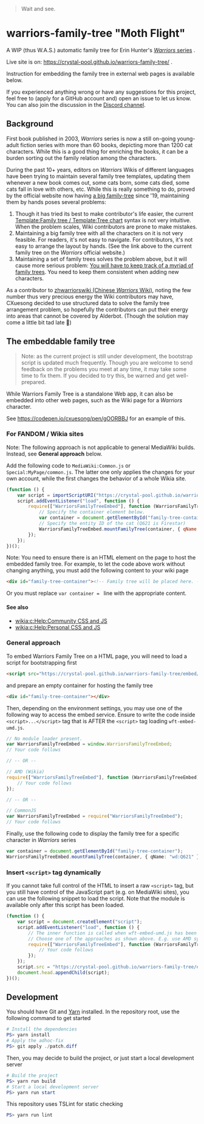 > Wait and see.

# warriors-family-tree "Moth Flight"

A WIP (thus W.A.S.) automatic family tree for Erin Hunter's [*Warriors* series]( https://en.wikipedia.org/wiki/Warriors_(novel_series) ) .

Live site is on:  https://crystal-pool.github.io/warriors-family-tree/ .

Instruction for embedding the family tree in external web pages is available below.

If you experienced anything wrong or have any suggestions for this project, feel free to (apply for a GitHub account and) open an issue to let us know. You can also join the discussion in the [Discord channel](https://discord.gg/bx4Pw9j).

## Background

First book published in 2003, *Warriors* series is now a still on-going young-adult fiction series with more than 60 books, depicting more than 1200 cat characters. While this is a good thing for enriching the books, it can be a burden sorting out the family relation among the characters.

During the past 10+ years, editors on *Warriors* Wikis of different languages have been trying to maintain several family tree templates, updating them whenever a new book comes out, some cats born, some cats died, some cats fall in love with others, etc. While this is really something to do, proved by the official website now having [a big family-tree]( https://warriorcats.com/clans-cats/family-tree) since '19, maintaining them by hands poses several problems:

1. Though it has tried its best to make contributor's life easier, the current [Template:Family tree / Template:Tree chart]( https://en.wikipedia.org/wiki/Template:Tree_chart ) syntax is not very intuitive. When the problem scales, Wiki contributors are prone to make mistakes.
2. Maintaining a big family tree with all the characters on it is not very feasible. For readers, it's not easy to navigate. For contributors, it's not easy to arrange the layout by hands. (See the link above to the current family tree on the *Warriors* official website.)
3. Maintaining a set of family trees solves the problem above, but it will cause more serious problem: [You will have to keep track of a myriad of family trees]( https://warriors.fandom.com/wiki/Category:Family_Tree_Templates ). You need to keep them consistent when adding new characters.

As a contributor to [zhwarriorswiki (Chinese *Warriors* Wiki)](https://warriors.huijiwiki.com/), noting the few number thus very precious energy the Wiki contributors may have, CXuesong decided to use structured data to solve the family tree arrangement problem, so hopefully the contributors can put their energy into areas that cannot be covered by Alderbot. (Though the solution may come a little bit tad late :new_moon_with_face:) 

## The embeddable family tree

> Note: as the current project is still under development, the bootstrap script is updated much frequently. Though you are welcome to send feedback on the problems you meet at any time, it may take some time to fix them. If you decided to try this, be warned and get well-prepared.

While Warriors Family Tree is a standalone Web app, it can also be embedded into other web pages, such as the Wiki page for a *Warriors* character.

See https://codepen.io/cxuesong/pen/gOORBBJ for an example of this.

### For FANDOM / Wikia sites

Note: The following approach is not applicable to general MediaWiki builds. Instead, see **General approach** below.

Add the following code to `MediaWiki:Common.js` or `Special:MyPage/common.js`. The latter one only applies the changes for your own account, while the first changes the behavior of a whole Wikia site.

```javascript
(function () {
    var script = importScriptURI("https://crystal-pool.github.io/warriors-family-tree/embed/wft-embed-umd.js");
    script.addEventListener("load", function () {
        require(["WarriorsFamilyTreeEmbed"], function (WarriorsFamilyTreeEmbed) {
            // Specify the container element below.
            var container = document.getElementById("family-tree-container");
            // Specify the entity ID of the cat (Q621 is Firestar)
            WarriorsFamilyTreeEmbed.mountFamilyTree(container, { qName: "wd:Q621" })
        });
    });
})();
```

Note: You need to ensure there is an HTML element on the page to host the embedded family tree. For example, to let the code above work without changing anything, you must add the following content to your wiki page

```html
<div id="family-tree-container"><!-- Family tree will be placed here. --></div>
```

Or you must replace `var container = ` line with the appropriate content.

#### See also

* [wikia:c:Help:Community CSS and JS](https://community.fandom.com/wiki/Help:Community_CSS_and_JS)
* [wikia:c:Help:Personal CSS and JS](https://community.fandom.com/wiki/Help:Personal_CSS_and_JS)

### General approach

To embed Warriors Family Tree on a HTML page, you will need to load a script for bootstrapping first

```html
<script src="https://crystal-pool.github.io/warriors-family-tree/embed/wft-embed-umd.js"></script>
```

and prepare an empty container for hosting the family tree

```html
<div id="family-tree-container"></div>
```

Then, depending on the environment settings, you may use one of the following way to access the embed service. Ensure to write the code inside `<script>...</script>` tag that is AFTER the `<script>` tag loading `wft-embed-umd.js`.

```typescript
// No module loader present.
var WarriorsFamilyTreeEmbed = window.WarriorsFamilyTreeEmbed;
// Your code follows

// -- OR --

// AMD (Wikia)
require(["WarriorsFamilyTreeEmbed"], function (WarriorsFamilyTreeEmbed) {
    // Your code follows
});

// -- OR --

// CommonJS
var WarriorsFamilyTreeEmbed = require("WarriorsFamilyTreeEmbed");
// Your code follows
```

Finally, use the following code to display the family tree for a specific character in *Warriors* series

```typescript
var container = document.getElementById("family-tree-container");
WarriorsFamilyTreeEmbed.mountFamilyTree(container, { qName: "wd:Q621" })
```

### Insert `<script>` tag dynamically

If you cannot take full control of the HTML to insert a raw `<script>` tag, but you still have control of the JavaScript part (e.g. on MediaWiki sites), you can use the following snippet to load the script. Note that the module is available only after this script has been loaded.

```typescript
(function () {
    var script = document.createElement("script");
    script.addEventListener("load", function () {
        // The inner function is called when wft-embed-umd.js has been loaded.
        // Choose one of the approaches as shown above. E.g. use AMD syntax:
        require(["WarriorsFamilyTreeEmbed"], function (WarriorsFamilyTreeEmbed) {
            // Your code follows
        });
    });
    script.src = "https://crystal-pool.github.io/warriors-family-tree/embed/wft-embed-umd.js";
    document.head.appendChild(script);
})();

```

## Development

You should have Git and [Yarn]( https://yarnpkg.com/ ) installed. In the repository root, use the following command to get started

```powershell
# Install the dependencies
PS> yarn install
# Apply the adhoc-fix
PS> git apply ./patch.diff
```

Then, you may decide to build the project, or just start a local development server

```powershell
# Build the project
PS> yarn run build
# Start a local development server
PS> yarn run start
```

This repository uses TSLint for static checking

```powershell
PS> yarn run lint
```

